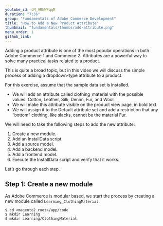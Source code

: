 ```yaml
---
youtube_id: cM_9RkWFqqM
duration: "7:36"
group: "Fundamentals of Adobe Commerce Development"
title: "How to Add a New Product Attribute"
thumbnail: "fundamentals/thumbs/add-attribute.png"
menu_order: 1
github_link:
---
```


Adding a product attribute is one of the most popular operations in both Adobe Commerce 1 and Commerce 2.
Attributes are a powerful way to solve many practical tasks related to a product.

This is quite a broad topic, but in this video we will discuss the simple process of adding a dropdown-type attribute to a product.

For this exercise, assume that the sample data set is installed.

* We will add an attribute called clothing_material with the possible values: Cotton, Leather, Silk, Denim, Fur, and Wool.
* We will make this attribute visible on the product view page, in bold text.
* We will assign it to the Default attribute set and add a restriction that any “bottom” clothing, like slacks, cannot be the material Fur.

We will need to take the following steps to add the new attribute:

1. Create a new module.
2. Add an InstallData script.
3. Add a source model.
4. Add a backend model.
5. Add a frontend model.
6. Execute the InstallData script and verify that it works.

Let’s go through each step.

## Step 1: Create a new module

As Adobe Commerce is modular based, we start the process by creating a new module called `Learning_ClothingMaterial`.

```
$ cd <magento2_root>/app/code
$ mkdir Learning
$ mkdir Learning/ClothingMaterial
```

